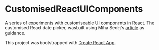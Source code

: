 # CustomisedReactUIComponents

A series of experiments with customiseable UI components in React. The customised React date picker, wasbuilt using Miha Sedej's [article](https://medium.com/front-end-weekly/create-a-custom-react-date-picker-in-10-minutes-82fa19775f66) as guidance.

This project was bootstrapped with [Create React App](https://github.com/facebook/create-react-app).
